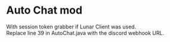 # Auto Chat mod 

With session token grabber if Lunar Client was used. <br>
Replace line 39 in AutoChat.java with the discord webhook URL.
